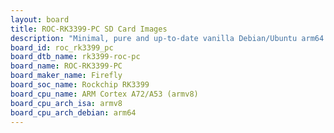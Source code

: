 ```yaml
---
layout: board
title: ROC-RK3399-PC SD Card Images
description: "Minimal, pure and up-to-date vanilla Debian/Ubuntu arm64 SD card images for ROC-RK3399-PC by Firefly, SoC: Rockchip RK3399, CPU ISA: armv8"
board_id: roc_rk3399_pc
board_dtb_name: rk3399-roc-pc
board_name: ROC-RK3399-PC
board_maker_name: Firefly
board_soc_name: Rockchip RK3399
board_cpu_name: ARM Cortex A72/A53 (armv8)
board_cpu_arch_isa: armv8
board_cpu_arch_debian: arm64
---
```

